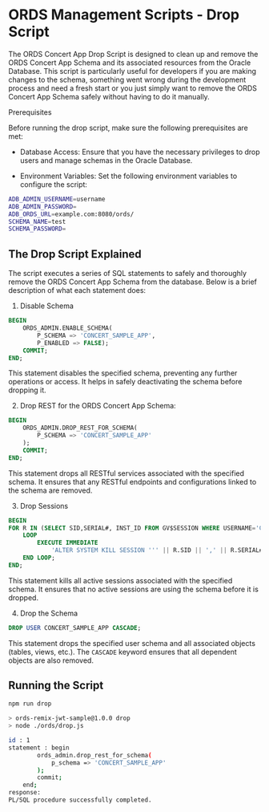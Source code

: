 # ORDS Management Scripts - Drop Script

The ORDS Concert App Drop Script is designed to clean up and remove the ORDS Concert App Schema and its associated resources from the Oracle Database. This script is particularly useful for developers if you are making changes to the schema, something went wrong during the development process and need a fresh start or you just simply want to remove the ORDS Concert App Schema safely without having to do it manually.

Prerequisites

Before running the drop script, make sure the following prerequisites are met:

- Database Access: Ensure that you have the necessary privileges to drop users and manage schemas in the Oracle Database.

- Environment Variables: Set the following environment variables to configure the script:

```bash
ADB_ADMIN_USERNAME=username
ADB_ADMIN_PASSWORD=
ADB_ORDS_URL=example.com:8080/ords/
SCHEMA_NAME=test
SCHEMA_PASSWORD=
```

## The Drop Script Explained

The script executes a series of SQL statements to safely and thoroughly remove the ORDS Concert App Schema from the database. Below is a brief description of what each statement does: 

1. Disable Schema

```sql
BEGIN
    ORDS_ADMIN.ENABLE_SCHEMA(
        P_SCHEMA => 'CONCERT_SAMPLE_APP',
        P_ENABLED => FALSE);
    COMMIT;
END;
```

This statement disables the specified schema, preventing any further operations or access. It helps in safely deactivating the schema before dropping it.

2. Drop REST for the ORDS Concert App Schema:

```sql
BEGIN
    ORDS_ADMIN.DROP_REST_FOR_SCHEMA(
        P_SCHEMA => 'CONCERT_SAMPLE_APP'
    );
    COMMIT;
END;
```

This statement drops all RESTful services associated with the specified schema. It ensures that any RESTful endpoints and configurations linked to the schema are removed.

3. Drop Sessions

```sql
BEGIN
FOR R IN (SELECT SID,SERIAL#, INST_ID FROM GV$SESSION WHERE USERNAME='CONCERT_SAMPLE_APP')
    LOOP
        EXECUTE IMMEDIATE 
            'ALTER SYSTEM KILL SESSION ''' || R.SID || ',' || R.SERIAL# || ',@' || R.INST_ID || ''' IMMEDIATE';
    END LOOP;
END;
```

This statement kills all active sessions associated with the specified schema. It ensures that no active sessions are using the schema before it is dropped.

4. Drop the Schema

```sql
DROP USER CONCERT_SAMPLE_APP CASCADE;
```

This statement drops the specified user schema and all associated objects (tables, views, etc.). The `CASCADE` keyword ensures that all dependent objects are also removed.

## Running the Script

```bash
npm run drop

> ords-remix-jwt-sample@1.0.0 drop
> node ./ords/drop.js

id : 1
statement : begin
        ords_admin.drop_rest_for_schema(
            p_schema => 'CONCERT_SAMPLE_APP'
        );
        commit;
    end;
response:  
PL/SQL procedure successfully completed.
```